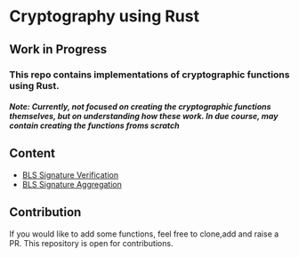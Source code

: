 # Cryptography using Rust

## Work in Progress

### This repo contains implementations of cryptographic functions using Rust.

##### Note: Currently, not focused on creating the cryptographic functions themselves, but on understanding how these work. In due course, may contain creating the functions froms scratch

## Content

* [BLS Signature Verification](./src/bls.rs) <br />
* [BLS Signature Aggregation](./src/bls_aggregation.rs) <br />

## Contribution

If you would like to add some functions, feel free to clone,add and raise a PR. This repository is open for contributions.
